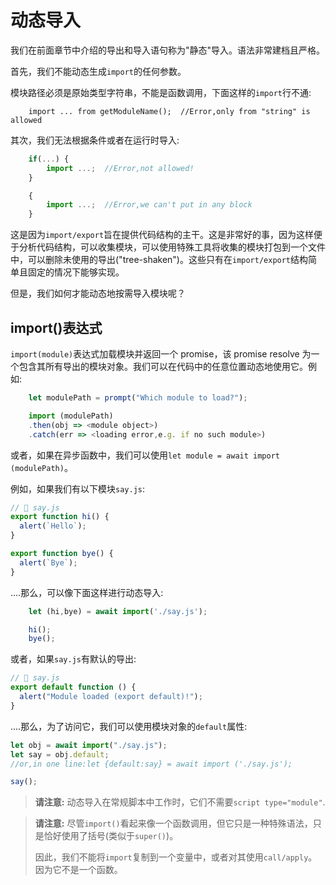 # 动态导入

我们在前面章节中介绍的导出和导入语句称为"静态"导入。语法非常建档且严格。

首先，我们不能动态生成`import`的任何参数。

模块路径必须是原始类型字符串，不能是函数调用，下面这样的`import`行不通:

```
    import ... from getModuleName();  //Error,only from "string" is allowed
```

其次，我们无法根据条件或者在运行时导入:

```js
    if(...) {
        import ...;  //Error,not allowed!
    }

    {
        import ...;  //Error,we can't put in any block
    }
```

这是因为`import/export`旨在提供代码结构的主干。这是非常好的事，因为这样便于分析代码结构，可以收集模块，可以使用特殊工具将收集的模块打包到一个文件中，可以删除未使用的导出("tree-shaken")。这些只有在`import/export`结构简单且固定的情况下能够实现。

但是，我们如何才能动态地按需导入模块呢？

## import()表达式

`import(module)`表达式加载模块并返回一个 promise，该 promise resolve 为一个包含其所有导出的模块对象。我们可以在代码中的任意位置动态地使用它。例如:

```js
    let modulePath = prompt("Which module to load?");

    import (modulePath)
    .then(obj => <module object>)
    .catch(err => <loading error,e.g. if no such module>)
```

或者，如果在异步函数中，我们可以使用`let module = await import (modulePath)`。

例如，如果我们有以下模块`say.js`:

```js
// 📁 say.js
export function hi() {
  alert(`Hello`);
}

export function bye() {
  alert(`Bye`);
}
```

....那么，可以像下面这样进行动态导入:

```js
    let (hi,bye) = await import('./say.js');

    hi();
    bye();
```

或者，如果`say.js`有默认的导出:

```js
// 📁 say.js
export default function () {
  alert("Module loaded (export default)!");
}
```

....那么，为了访问它，我们可以使用模块对象的`default`属性:

```js
let obj = await import("./say.js");
let say = obj.default;
//or,in one line:let {default:say} = await import ('./say.js');

say();
```

> **请注意:**
> 动态导入在常规脚本中工作时，它们不需要`script type="module"`.

> **请注意:**
> 尽管`import()`看起来像一个函数调用，但它只是一种特殊语法，只是恰好使用了括号(类似于`super()`)。
>
> 因此，我们不能将`import`复制到一个变量中，或者对其使用`call/apply`。因为它不是一个函数。
